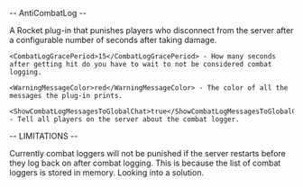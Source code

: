 -- AntiCombatLog --

A Rocket plug-in that punishes players who disconnect from the server after a configurable number of seconds after taking damage.

```
<CombatLogGracePeriod>15</CombatLogGracePeriod> - How many seconds after getting hit do you have to wait to not be considered combat logging.
 
<WarningMessageColor>red</WarningMessageColor> - The color of all the messages the plug-in prints.

<ShowCombatLogMessagesToGlobalChat>true</ShowCombatLogMessagesToGlobalChat> - Tell all players on the server about the combat logger.
```

-- LIMITATIONS --

Currently combat loggers will not be punished if the server restarts before they log back on after combat logging. This is because the list of
combat loggers is stored in memory. Looking into a solution.
